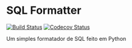 # SQL Formatter

[![Build Status](https://travis-ci.com/natansilva/sql_formatter.svg?branch=master)](https://travis-ci.com/natansilva/sql_formatter) [![Codecov Status](https://codecov.io/gh/natansilva/sql_formatter/branch/master/graphs/badge.svg)](https://codecov.io/gh/natansilva/sql_formatter/)

Um simples formatador de SQL feito em Python
